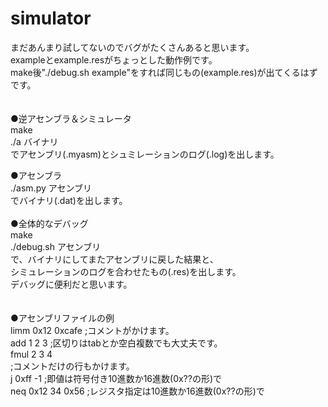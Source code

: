 # simulator
まだあんまり試してないのでバグがたくさんあると思います。</br>
exampleとexample.resがちょっとした動作例です。</br>
make後"./debug.sh example"をすれば同じもの(example.res)が出てくるはずです。</br>
</br>
</br>
●逆アセンブラ＆シミュレータ</br>
make</br>
./a バイナリ</br>
でアセンブリ(.myasm)とシュミレーションのログ(.log)を出します。</br>

●アセンブラ</br>
./asm.py アセンブリ</br>
でバイナリ(.dat)を出します。</br>
</br>
●全体的なデバッグ</br>
make</br>
./debug.sh アセンブリ</br>
で、バイナリにしてまたアセンブリに戻した結果と、</br>
シミュレーションのログを合わせたもの(.res)を出します。</br>
デバッグに便利だと思います。</br>
</br>
</br>
●アセンブリファイルの例</br>
limm 0x12 0xcafe      ;コメントがかけます。</br>
add 1 2 3  ;区切りはtabとか空白複数でも大丈夫です。</br>
fmul 2 3 4</br>
;コメントだけの行もかけます。</br>
j 0xff -1             ;即値は符号付き10進数か16進数(0x??の形)で</br>
neq 0x12 34 0x56      ;レジスタ指定は10進数か16進数(0x??の形)で</br>
</br>